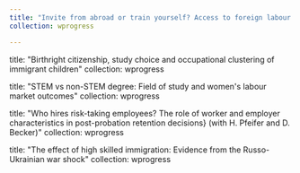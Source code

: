 ```yaml
---
title: "Invite from abroad or train yourself? Access to foreign labour and employment and training behaviour of domestic firms"
collection: wprogress

---
```


title: "Birthright citizenship, study choice and occupational clustering of immigrant children"
collection: wprogress

title: "STEM vs non-STEM degree: Field of study and women's labour market outcomes"
collection: wprogress

title: "Who hires risk-taking employees? The role of worker and employer characteristics in post-probation retention decisions} (with H. Pfeifer and D. Becker)"
collection: wprogress

title: "The effect of high skilled immigration: Evidence from the Russo-Ukrainian war shock"
collection: wprogress
